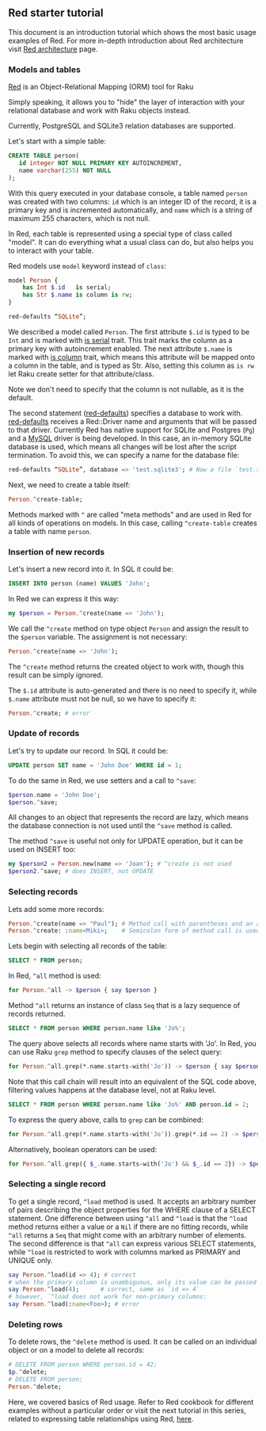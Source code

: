 ## Red starter tutorial

This document is an introduction tutorial which shows the most basic usage examples of Red.
For more in-depth introduction about Red architecture visit [Red architecture](/architecture) page.

### Models and tables

[Red](https://github.com/FCO/Red) is an Object-Relational Mapping (ORM) tool for Raku

Simply speaking, it allows you to "hide" the layer of interaction
with your relational database and work with Raku objects instead.

Currently, PostgreSQL and SQLite3 relation databases are supported.

Let's start with a simple table:

```sql
CREATE TABLE person(
   id integer NOT NULL PRIMARY KEY AUTOINCREMENT,
   name varchar(255) NOT NULL
);
```

With this query executed in your database console, a table named `person` was created with
two columns: `id` which is an integer ID of the record, it is a primary key and is
incremented automatically, and `name` which is a string of maximum 255 characters, which is not null.

In Red, each table is represented using a special type of class called "model". It can do
everything what a usual class can do, but also helps you to interact with your table.

Red models use `model` keyword instead of `class`:

```raku
model Person {
    has Int $.id   is serial;
    has Str $.name is column is rw;
}

red-defaults “SQLite”;
```

We described a model called `Person`. The first attribute `$.id` is typed to be `Int`
and is marked with [is serial](../api/Red/Traits) trait. This trait marks the column as a primary key with
autoincrement enabled. The next attribute `$.name` is marked with [is column](../api/Red/Traits) trait, which
means this attribute will be mapped onto a column in the table, and is typed as Str. Also, setting this column
as `is rw` let Raku create setter for that attribute/class.

Note we don't need to specify that the column is not nullable, as it is the default.

The second statement ([red-defaults](https://fco.github.io/Red/api/Red/Do)) specifies a database to work with.
[red-defaults](https://fco.github.io/Red/api/Red/Do) receives a Red::Driver name and arguments that will be passed
to that driver. Currently Red has native support for SQLite and Postgres (`Pg`) and a [MySQL](https://github.com/FCO/Red-Driver-MySQL)
driver is being developed. In this case, an in-memory SQLite database is used, which means all changes will be lost after
the script termination. To avoid this, we can specify a name for the database file:

```raku
red-defaults “SQLite”, database => 'test.sqlite3'; # Now a file `test.sqlite3` will be created
```

Next, we need to create a table itself:


```raku
Person.^create-table;
```

Methods marked with `^` are called "meta methods" and are used in Red
for all kinds of operations on models. In this case, calling `^create-table`
creates a table with name `person`.

### Insertion of new records

Let's insert a new record into it. In SQL it could be:

```sql
INSERT INTO person (name) VALUES 'John';
```

In Red we can express it this way:

```raku
my $person = Person.^create(name => 'John');
```

We call the `^create` method on type object `Person` and assign the result
to the `$person` variable. The assignment is not necessary:

```raku
Person.^create(name => 'John');
```

The `^create` method returns the created object to work with, though
this result can be simply ignored.

The `$.id` attribute is auto-generated and there is no need to specify it,
while `$.name` attribute must not be null, so we have to specify it:

```raku
Person.^create; # error
```

### Update of records

Let's try to update our record. In SQL it could be:

```sql
UPDATE person SET name = 'John Doe' WHERE id = 1;
```

To do the same in Red, we use setters and a call to `^save`:

```raku
$person.name = 'John Doe';
$person.^save;
```

All changes to an object that represents the record are lazy,
which means the database connection is not used until the `^save`
method is called.

The method `^save` is useful not only for UPDATE operation, but it can be used on
INSERT too:

```raku
my $person2 = Person.new(name => 'Joan'); # ^create is not used
$person2.^save; # does INSERT, not UPDATE
```

### Selecting records

Lets add some more records:

```raku
Person.^create(name => "Paul"); # Method call with parentheses and an arrow pair
Person.^create: :name<Miki>;    # Semicolon form of method call is used
```

Lets begin with selecting all records of the table:

```sql
SELECT * FROM person;
```

In Red, `^all` method is used:

```raku
for Person.^all -> $person { say $person }
```

Method `^all` returns an instance of class `Seq` that is a lazy sequence of records returned.

```sql
SELECT * FROM person WHERE person.name like 'Jo%';
```

The query above selects all records where name starts with 'Jo'. In Red, you can use Raku `grep`
method to specify clauses of the select query:

```raku
for Person.^all.grep(*.name.starts-with('Jo')) -> $person { say $person }
```

Note that this call chain will result into an equivalent of the SQL code above,
filtering values happens at the database level, not at Raku level.

```sql
SELECT * FROM person WHERE person.name like 'Jo%' AND person.id = 2;
```

To express the query above, calls to `grep` can be combined:

```raku
for Person.^all.grep(*.name.starts-with('Jo')).grep(*.id == 2) -> $person { say $person }
```

Alternatively, boolean operators can be used:

```raku
for Person.^all.grep({ $_.name.starts-with('Jo') && $_.id == 2}) -> $person { say $person }
```

### Selecting a single record

To get a single record, `^load` method is used. It accepts an arbitrary number of pairs
describing the object properties for the WHERE clause of a SELECT statement. One difference
between using `^all` and `^load` is that the `^load` method returns either a value or a `Nil`
if there are no fitting records, while `^all` returns a `Seq` that might come
with an arbitrary number of elements. The second difference is that `^all` can express
various SELECT statements, while `^load` is restricted to work with columns marked as PRIMARY
and UNIQUE only.

```raku
say Person.^load(id => 4); # correct
# when the primary column is unambiguous, only its value can be passed
say Person.^load(4);      # correct, same as `id => 4`
# however, `^load does not work for non-primary columns:
say Person.^load(:name<Foo>); # error
```

### Deleting rows

To delete rows, the `^delete` method is used. It can be called on an individual
object or on a model to delete all records:

```raku
# DELETE FROM person WHERE person.id = 42;
$p.^delete;
# DELETE FROM person;
Person.^delete;
```

Here, we covered basics of Red usage. Refer to Red cookbook
for different examples without a particular order or visit the next
tutorial in this series, related to expressing table relationships
using Red, [here](relationships).
